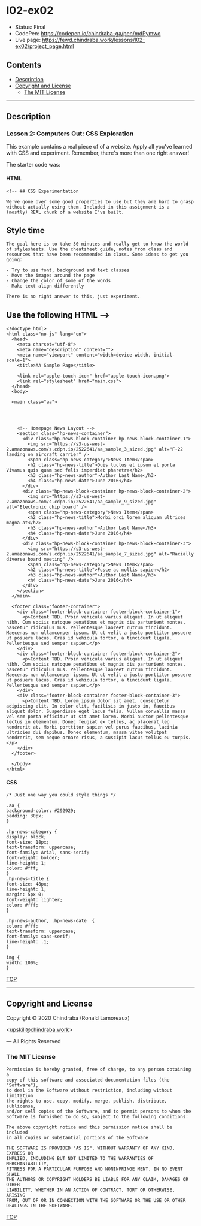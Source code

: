 # l02-ex02

-  Status: Final
-  CodePen: <https://codepen.io/chindraba-ga/pen/mdPymwo>
-  Live page: <https://fewd.chindraba.work/lessons/l02-ex02/project_page.html>

## Contents

-  [Description](#description)
-  [Copyright and License](#copyright-and-license)
   -  [The MIT License](#the-mit-license)

---
## Description

### Lesson 2: Computers Out: CSS Exploration

This example contains a real piece of of a website. Apply all you've learned
with CSS and experiment. Remember, there's more than one right answer!

The starter code was:

#### HTML

    <!-- ## CSS Experimentation

    We've gone over some good properties to use but they are hard to grasp without actually using them. Included in this assignment is a  (mostly) REAL chunk of a website I've built.

## Style time

    The goal here is to take 30 minutes and really get to know the world of stylesheets. Use the cheatsheet guide, notes from class and resources that have been recommended in class. Some ideas to get you going:

    - Try to use font, background and text classes
    - Move the images around the page
    - Change the color of some of the words
    - Make text align differently

    There is no right answer to this, just experiment.

## Use the following HTML  -->

    <!doctype html>
    <html class="no-js" lang="en">
      <head>
        <meta charset="utf-8">
        <meta name="description" content="">
        <meta name="viewport" content="width=device-width, initial-scale=1">
        <title>AA Sample Page</title>

        <link rel="apple-touch-icon" href="apple-touch-icon.png">
        <link rel="stylesheet" href="main.css">
      </head>
      <body>

      <main class="aa">


        

        <!-- Homepage News Layout -->
        <section class="hp-news-container">
          <div class="hp-news-block-container hp-news-block-container-1">
            <img src="https://s3-us-west-2.amazonaws.com/s.cdpn.io/2522641/aa_sample_3_sized.jpg" alt="F-22 landing on aircraft carrier" />
            <span class="hp-news-category">News Item</span>
            <h2 class="hp-news-title">Duis luctus et ipsum et porta Vivamus quis quam sed felis imperdiet pharetra</h2>
            <h3 class="hp-news-author">Author Last Name</h3>
            <h4 class="hp-news-date">June 2016</h4>
          </div>
          <div class="hp-news-block-container hp-news-block-container-2">
            <img src="https://s3-us-west-2.amazonaws.com/s.cdpn.io/2522641/aa_sample_9_sized.jpg" alt="Electronic chip board" />
            <span class="hp-news-category">News Item</span>
            <h2 class="hp-news-title">Morbi orci lorem aliquam ultrices magna at</h2>
            <h3 class="hp-news-author">Author Last Name</h3>
            <h4 class="hp-news-date">June 2016</h4>
          </div>
          <div class="hp-news-block-container hp-news-block-container-3">
            <img src="https://s3-us-west-2.amazonaws.com/s.cdpn.io/2522641/aa_sample_7_sized.jpg" alt="Racially diverse board meeting" />
            <span class="hp-news-category">News Item</span>
            <h2 class="hp-news-title">Fusce ac mollis sapien</h2>
            <h3 class="hp-news-author">Author Last Name</h3>
            <h4 class="hp-news-date">June 2016</h4>
          </div>
        </section>
      </main>

      <footer class="footer-container">
        <div class="footer-block-container footer-block-container-1">
          <p>Content TBD. Proin vehicula varius aliquet. In ut aliquet nibh. Cum sociis natoque penatibus et magnis dis parturient montes, nascetur ridiculus mus. Pellentesque laoreet rutrum tincidunt. Maecenas non ullamcorper ipsum. Ut ut velit a justo porttitor posuere ut posuere lacus. Cras id vehicula tortor, a tincidunt ligula. Pellentesque sed semper sapien.</p>
        </div>
        <div class="footer-block-container footer-block-container-2">
          <p>Content TBD. Proin vehicula varius aliquet. In ut aliquet nibh. Cum sociis natoque penatibus et magnis dis parturient montes, nascetur ridiculus mus. Pellentesque laoreet rutrum tincidunt. Maecenas non ullamcorper ipsum. Ut ut velit a justo porttitor posuere ut posuere lacus. Cras id vehicula tortor, a tincidunt ligula. Pellentesque sed semper sapien.</p>
        </div>
        <div class="footer-block-container footer-block-container-3">
          <p>Content TBD. Lorem ipsum dolor sit amet, consectetur adipiscing elit. In dolor elit, facilisis in justo in, faucibus aliquet dolor. Suspendisse eget lacus felis. Nullam convallis massa vel sem porta efficitur ut sit amet lorem. Morbi auctor pellentesque lectus in elementum. Donec feugiat ex tellus, ac placerat leo hendrerit at. Morbi porttitor sapien vel purus faucibus, lacinia ultricies dui dapibus. Donec elementum, massa vitae volutpat hendrerit, sem neque ornare risus, a suscipit lacus tellus eu turpis.</p>
        </div>
      </footer>

      </body>
    </html>

#### CSS

    /* Just one way you could style things */

    .aa {
    background-color: #292929;
    padding: 30px;
    }

    .hp-news-category {
    display: block;
    font-size: 18px;
    text-transform: uppercase;
    font-family: Arial, sans-serif;
    font-weight: bolder;
    line-height: 1;
    color: #fff;
    }
    .hp-news-title {
    font-size: 48px;
    line-height: 1;
    margin: 5px 0;
    font-weight: lighter;
    color: #fff;
    }

    .hp-news-author, .hp-news-date  {
    color: #fff;
    text-transform: uppercase;
    font-family: sans-serif;
    line-height: .1;
    }

    img {
    width: 100%;
    }

[TOP](#contents)

---
## Copyright and License

Copyright © 2020  Chindraba (Ronald Lamoreaux)

<[upskill@chindraba.work](mailto:upskill@chindraba.work?subject='l02-ex02')>

— All Rights Reserved

### The MIT License
    
    Permission is hereby granted, free of charge, to any person obtaining a
    copy of this software and associated documentation files (the "Software"),
    to deal in the Software without restriction, including without limitation
    the rights to use, copy, modify, merge, publish, distribute, sublicense,
    and/or sell copies of the Software, and to permit persons to whom the
    Software is furnished to do so, subject to the following conditions:

    The above copyright notice and this permission notice shall be included
    in all copies or substantial portions of the Software

    THE SOFTWARE IS PROVIDED "AS IS", WITHOUT WARRANTY OF ANY KIND, EXPRESS OR
    IMPLIED, INCLUDING BUT NOT LIMITED TO THE WARRANTIES OF MERCHANTABILITY,
    FITNESS FOR A PARTICULAR PURPOSE AND NONINFRINGE MENT. IN NO EVENT SHALL
    THE AUTHORS OR COPYRIGHT HOLDERS BE LIABLE FOR ANY CLAIM, DAMAGES OR OTHER
    LIABILITY, WHETHER IN AN ACTION OF CONTRACT, TORT OR OTHERWISE, ARISING
    FROM, OUT OF OR IN CONNECTION WITH THE SOFTWARE OR THE USE OR OTHER
    DEALINGS IN THE SOFTWARE.

[TOP](#contents)
